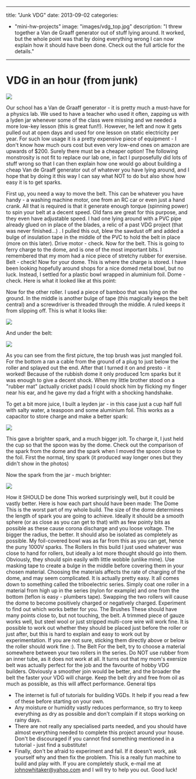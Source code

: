 
---
title: "Junk VDG"
date: 2013-09-02
categories: 
  - "mini-hw-projects"
image: "images/vdg_top.jpg"
description: "I threw together a Van de Graaff generator out of stuff lying around. It worked, but the whole point was that by doing everything wrong I can now explain
		how it should have been done. Check out the full article for the details."
---

# VDG in an hour (from junk)

![](images/vdg_top.jpg)

Our school has a Van de Graaff generator - it is pretty much a must-have for a physics lab. We used to have a teacher who used it often,
 zapping us with a lyden jar whenever some of the class were missing and we needed a more low-key lesson (this is great fun!!).
 However, he left and now it gets pulled out at open days and used for one lesson on static electricity per year. For such low usage it is 
 a pretty expensive piece of equipment - I don't know how much ours cost but even very low-end ones on amazon are upwards of $200. Surely 
 there must be a cheaper option! The following monstrosity is not fit to replace our lab one, in fact I purposefully did lots of stuff wrong 
 so that I can then explain how one would go about building a cheap Van de Graaff generator out of whatever you have lying around, and I 
 hope that by doing it this way I can say what NOT to do but also show how easy it is to get sparks.

First up, you need a way to move the belt. This can be whatever you have handy - a washing machine motor, one from an RC car or even just a hand crank. 
All that is required is that it generate enough torque (spinning power) to spin your belt at a decent speed. Old fans are great for this purpose, and they even 
have adjustable speed. I had one lying around with a PVC pipe already glued on in place of the blades, a relic of a past VDG project (that was never finished...) 
. I pulled this out, blew the sawdust off and added a bulge of insulation tape in the middle of the PVC to hold the belt in place (more on this later).
 Drive motor - check.
Now for the belt. This is going to ferry charge to the dome, and is one of the most important bits. I remembered that my mom had a nice piece of stretchy 
 rubber for exersise. Belt - check!
Now for your dome. This is where the charge is stored. I have been looking hopefully around shops for a nice domed metal bowl, but
 no luck. Instead, I settled for a plastic bowl wrapped in aluminium foil. Dome - check.
Here is what it looked like at this point:

Now for the other roller. I used a piece of bamboo that was lying on the ground. In the middle is another bulge of tape (this magically keeps the belt central)
and a screwdriver is threaded through the middle. A ruled keeps it from slipping off. This is what it looks like:

![](images/vdg_bottom.jpg)

And under the belt:

![](images/vdg_roller.jpg)

As you can see from the first picture, the top brush was just mangled foil. For the bottom a ran a cable from the 
ground of a plug to just below the roller and splayed out the end. After that I turned it on and presto - it worked!
Because of the rubbish dome it only produced 1cm sparks but it was enough to give a decent shock. When my little brother 
stood on a "rubber mat" (actually cricket pads) I could shock him by flicking my finger near his ear, and he gave my dad 
a fright with a shocking handshake.

To get a bit more juice, I built a leyden jar - in this case just a cup half full with salty water, a teaspoon and some aluminium foil. 
This works as a capacitor to store charge and make a better spark:

![](images/vdg_spark.png)

This gave a brighter spark, and a much bigger jolt. To charge it, I just held the cup so that the spoon was by the dome.
Check out the comparison of the spark from the dome and the spark when I moved the spoon close to the foil.
First the normal, tiny spark (it produced way longer ones but they didn't show in the photos)

Now the spark from the jar - much brighter:

![](images/vdg_jar_spark.png)

How it SHOULD be done
This worked surprisingly well, but it could be vastly better. Here is how each part should have been made:
The Dome
This is the worst part of my whole build. The size of the dome determines the length of spark you are going to achieve. Ideally it should 
be a smooth sphere (or as close as you can get to that) with as few pointy bits as possible as these cause corona discharge and
 you loose voltage. The bigger the radius, the better. It should also be isolated as completely as possible. My foil-covered bowl 
 was as far from this as you can get, hence the puny 1000V sparks.
The Rollers
In this build I just used whatever was close to hand for rollers, but ideally a lot more thought should go into them.
 Obviously, they should spin easily with little wobble (unlike mine). Use masking tape to create a bulge in the middle before covering them in
 your chosen material. Choosing the materials affects the rate of charging of the dome, and may seem complicated. It is actually pretty easy.
It all comes down to something called the triboelectric series. Simply coat one roller
  in a material from high up in the series (nylon for example) and one from the bottom (teflon is easy - plumbers tape). Swapping the two rollers will 
  cause the dome to become positively charged or negatively charged. Experiment to find out which works better for you.
The Brushes
These should have many points close to, but not touching, the belt. A trimmed piece of gauze works well, but steel wool or just stripped 
 multi-core wire will work fine. It is possible to work out whether they should be placed just before the roller or just after, but this is hard to 
 explain and easy to work out by experimentation. If you are not sure, sticking them directly above or below the roller should work fine :).
The Belt
For the belt, try to choose a material somewhere between your two rollers in the series. Do NOT use rubber from an inner tube, as it does not work at all.
 It turns out that my mom's exersize belt was actually perfect for the job and the favourite of hobby VDG builders. Obviously a smoother join would be 
 better, and the broader the belt the faster your VDG will charge. Keep the belt dry and free from oil as much as possible, as this will affect performance.
General tips
 - The internet is full of tutorials for building VGDs. It help if you read a few of these before starting on your own.
 - Any moisture or humidity vastly reduces performance, so ttry to keep everything as dry as possible and don't complain
if it stops working on rainy days.
 - There are not really any specialised parts needed, and you should have almost everything needed to complete this project around your house. 
Don't be discouraged if you cannot find something mentioned in a tutorial - just find a substitute!
 - Finally, don't be afraid to experiment and fail. If it doesn't work, ask yourself why and then fix the problem. This is a really fun machine to 
build and play with. If you are completely stuck, e-mail me at johnowhitaker@yahoo.com and I will try to help you out. Good luck!